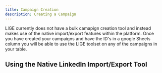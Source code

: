 ```yaml
---
title: Campaign Creation
description: Creating a Campaign
---
```


LIGE currently does not have a bulk camapign creation tool and instead makes use of the native import/export features within the platform.
Once you have created your campaigns and have the ID's in a google Sheets column you will be able to use the LIGE toolset on any of the campaigns in your table.

## Using the Native LinkedIn Import/Export Tool
